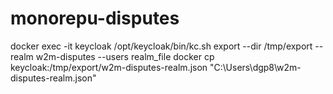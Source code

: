 # monorepu-disputes

docker exec -it keycloak /opt/keycloak/bin/kc.sh export --dir /tmp/export --realm w2m-disputes --users realm_file
docker cp keycloak:/tmp/export/w2m-disputes-realm.json "C:\Users\dgp8\w2m-disputes-realm.json"